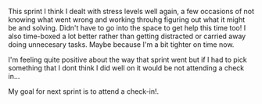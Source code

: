 This sprint I think I dealt with stress levels well again, a few occasions of not knowing what went wrong and working throuhg figuring out what it might be and solving. Didn't have to go into the space to get help this time too! I also time-boxed a lot better rather than getting distracted or carried away doing unnecesary tasks. Maybe because I'm a bit tighter on time now.

I'm feeling quite positive about the way that sprint went but if I had to pick something that I dont think I did well on it would be not attending a check in... 

My goal for next sprint is to attend a check-in!.